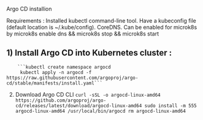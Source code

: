 Argo CD installion 

Requirements :
        Installed kubectl command-line tool.
        Have a kubeconfig file (default location is ~/.kube/config).
        CoreDNS. Can be enabled for microk8s by microk8s enable dns && microk8s stop && microk8s start

## 1) Install Argo CD into Kubernetes cluster :
        ```kubectl create namespace argocd
         kubectl apply -n argocd -f https://raw.githubusercontent.com/argoproj/argo-cd/stable/manifests/install.yaml```

2) Download Argo CD CLI
           `curl -sSL -o argocd-linux-amd64 https://github.com/argoproj/argo-cd/releases/latest/download/argocd-linux-amd64
        sudo install -m 555 argocd-linux-amd64 /usr/local/bin/argocd
        rm argocd-linux-amd64`
